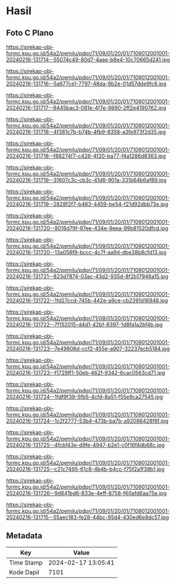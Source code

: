 # Hasil

## Foto C Plano

https://sirekap-obj-formc.kpu.go.id/54a2/pemilu/pdpr/71/09/01/20/01/7109012001001-20240216-131714--55074c49-80d7-4aae-b8e4-10c70665d241.jpg

https://sirekap-obj-formc.kpu.go.id/54a2/pemilu/pdpr/71/09/01/20/01/7109012001001-20240216-131716--5a677ce1-7797-48da-9b2e-01d57dde9fc8.jpg

https://sirekap-obj-formc.kpu.go.id/54a2/pemilu/pdpr/71/09/01/20/01/7109012001001-20240216-131717--9445bac3-081e-4f7e-9890-2ff2e4190762.jpg

https://sirekap-obj-formc.kpu.go.id/54a2/pemilu/pdpr/71/09/01/20/01/7109012001001-20240216-131718--4f381c7b-b74b-4fb9-8358-a3fe973f2d35.jpg

https://sirekap-obj-formc.kpu.go.id/54a2/pemilu/pdpr/71/09/01/20/01/7109012001001-20240216-131718--f88274f7-c426-4f20-ba77-f4a1286d8363.jpg

https://sirekap-obj-formc.kpu.go.id/54a2/pemilu/pdpr/71/09/01/20/01/7109012001001-20240216-131719--31607c3c-cb3c-41d8-901a-331b64b6af89.jpg

https://sirekap-obj-formc.kpu.go.id/54a2/pemilu/pdpr/71/09/01/20/01/7109012001001-20240216-131719--2828f2f7-b463-4459-be54-f21d92dbb73e.jpg

https://sirekap-obj-formc.kpu.go.id/54a2/pemilu/pdpr/71/09/01/20/01/7109012001001-20240216-131720--8016d79f-97ee-434e-9eea-99b81520dfcd.jpg

https://sirekap-obj-formc.kpu.go.id/54a2/pemilu/pdpr/71/09/01/20/01/7109012001001-20240216-131720--13a058f9-bccc-4c7f-aa9d-dbe38b8cfd13.jpg

https://sirekap-obj-formc.kpu.go.id/54a2/pemilu/pdpr/71/09/01/20/01/7109012001001-20240216-131721--823d7874-03ac-43d2-935d-8f2b17946a15.jpg

https://sirekap-obj-formc.kpu.go.id/54a2/pemilu/pdpr/71/09/01/20/01/7109012001001-20240216-131722--1fd27ccd-745b-442e-a9ce-cb2391d16948.jpg

https://sirekap-obj-formc.kpu.go.id/54a2/pemilu/pdpr/71/09/01/20/01/7109012001001-20240216-131722--7f152015-d4d1-42bf-8397-1d8fa1a2bf4b.jpg

https://sirekap-obj-formc.kpu.go.id/54a2/pemilu/pdpr/71/09/01/20/01/7109012001001-20240216-131723--7e49806d-ccf2-455e-a907-32237ecb5184.jpg

https://sirekap-obj-formc.kpu.go.id/54a2/pemilu/pdpr/71/09/01/20/01/7109012001001-20240216-131723--f1729ff1-50eb-462f-9342-6cac0563cd71.jpg

https://sirekap-obj-formc.kpu.go.id/54a2/pemilu/pdpr/71/09/01/20/01/7109012001001-20240216-131724--1fdf9f39-5fb5-4cfd-8a51-f55e9ca27545.jpg

https://sirekap-obj-formc.kpu.go.id/54a2/pemilu/pdpr/71/09/01/20/01/7109012001001-20240216-131724--1c2f2777-53b4-473b-ba7b-a92088428f6f.jpg

https://sirekap-obj-formc.kpu.go.id/54a2/pemilu/pdpr/71/09/01/20/01/7109012001001-20240216-131725--4fcbf43e-d9fe-4947-b2e1-c0f16f4db68c.jpg

https://sirekap-obj-formc.kpu.go.id/54a2/pemilu/pdpr/71/09/01/20/01/7109012001001-20240216-131725--c21c7495-61c8-4b4b-b4cc-f75f2a1f39b1.jpg

https://sirekap-obj-formc.kpu.go.id/54a2/pemilu/pdpr/71/09/01/20/01/7109012001001-20240216-131726--9d841bd6-833e-4eff-8758-f60afd6aa75e.jpg

https://sirekap-obj-formc.kpu.go.id/54a2/pemilu/pdpr/71/09/01/20/01/7109012001001-20240216-131715--55aec183-fe28-44bc-95d4-430ed6e8dc57.jpg


## Metadata

| Key        | Value               |
| ---------- | ------------------- |
| Time Stamp | 2024-02-17 13:05:41 |
| Kode Dapil | 7101                |



